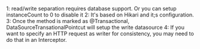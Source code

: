 1: read/write separation requires database support. Or you can setup instanceCount to 0 to disable it
2: It's based on Hikari and it;s configuration.
3: Once the method is marked as @Transactional, DataSourceTransationalPointcut will setup the write datasource
4: If you want to specify an HTTP request as writer for consistency, you may need to do that in an Interceptor.